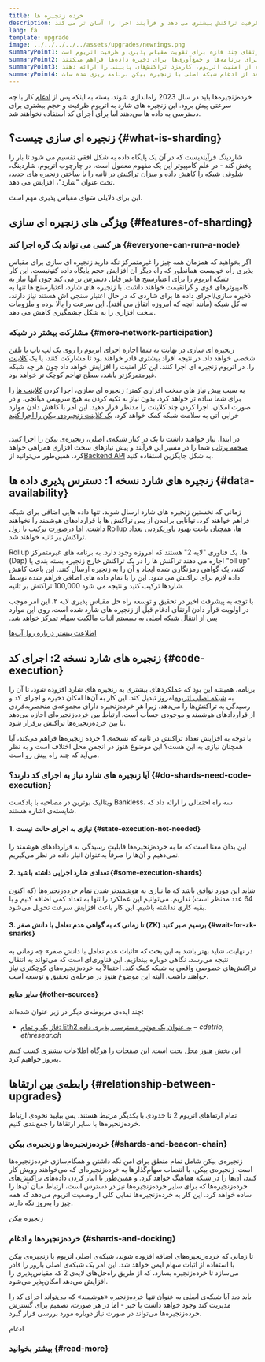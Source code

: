 ```yaml
---
title: خرده زنجیره ها
description: با زنجیره های شارد آشنا شوید - قسمت هایی از شبکه که به اتریوم ظرفیت تراکنش بیشتری می‌ دهد و فرآیند اجرا را آسان تر می‌ کند.
lang: fa
template: upgrade
image: ../../../../../assets/upgrades/newrings.png
summaryPoint1: زنجیره ای سازی یک ارتقای چند فازه برای تقویت مقیاس پذیری و ظرفیت اتریوم است.
summaryPoint2: خرده‌زنجیره‌ها لایه‌های ذخیره‌سازی اضافی و ارزان‌تری را برای برنامه‌ها و جمع‌آوری‌ها برای ذخیره داده‌ها فراهم می‌کنند.
summaryPoint3: آن‌ها راه‌حل‌های لایه 2 را قادر می‌سازند تا ضمن استفاده از امنیت اتریوم، کارمزد تراکنش‌های پایینی را ارائه دهند.
summaryPoint4: این ارتقا برای بعد از ادغام شبکه اصلی با زنجیره بیکن برنامه ریزی شده سات.
---
```


<UpgradeStatus dateKey="page-upgrades-shards-date">
    خرده‌زنجیره‌ها باید در سال 2023 راه‌اندازی شوند، بسته به اینکه پس از <a href="/upgrades/merge/">ادغام</a> کار با چه سرعتی پیش برود. این زنجیره های شارد به اتریوم ظرفیت و حجم بیشتری برای دسترسی به داده ها می‌دهند اما برای اجرای کد استفاده نخواهند شد.
</UpgradeStatus>

## زنجیره ای سازی چیست؟ {#what-is-sharding}

شاردینگ فرآیندیست که در آن یک پایگاه داده به شکل افقی تقسیم می‌ شود تا بار را پخش کند - در علم کامپیوتر این یک مفهوم معمول است. در چارچوب اتریوم، شاردینگ، شلوغی شبکه را کاهش داده و میزان تراکنش در ثانیه را با ساختن زنجیره های جدید، تحت عنوان "شارد"، افزایش می‌ دهد.

این برای دلایلی سَوای مقیاس پذیری مهم است.

## ویژگی های زنجیره ای سازی {#features-of-sharding}

### هر کسی می‌ تواند یک گره اجرا کند {#everyone-can-run-a-node}

اگر بخواهید که همزمان همه چیز را غیرمتمرکز نگه دارید زنجیره ای سازی برای مقیاس پذیری راه خوبیست همانطور که راه دیگر آن افزایش حجم پایگاه داده کنونیست. این کار شبکه اتریوم را برای اعتبارسنج ها غیر قابل دسترس تر می‌ کند چون آنها نیاز به کامپیوترهای قوی و گرانقیمت خواهند داشت. با زنجیره های شارد، اعتبارسنج ها تنها به ذخیره سازی/اجرای داده ها برای شاردی که در حال اعتبار سنجی اش هستند نیاز دارند، نه کل شبکه (مانند آنچه که امروزه اتفاق می افتد). این سرعت را بالا برده و ملزومات سخت افزاری را به شکل چشمگیری کاهش می‌ دهد.

### مشارکت بیشتر در شبکه {#more-network-participation}

زنجیره ای سازی در نهایت به شما اجازه اجرای اتریوم را روی یک لپ تاپ یا تلفن شخصی خواهد داد. در نتیجه افراد بیشتری قادر خواهند بود تا مشارکت کنند، یا یک [کلاینت](/developers/docs/nodes-and-clients/) را، در اتریوم زنجیره ای اجرا کنند. این کار امنیت را افزایش خواهد داد چون هر چه شبکه غیرمتمرکزتر باشد، سطح تهاجم کوچک تر خواهد بود.

به سبب پیش نیاز های سخت افزاری کمتر؛ زنجیره ای سازی، اجرا کردن [کلاینت ها](/developers/docs/nodes-and-clients/) را برای شما ساده تر خواهد کرد، بدون نیاز به تکیه کردن به هیچ سرویس میانجی. و در صورت امکان، اجرا کردن چند کلاینت را مدنظر قرار دهید. این امر با کاهش دادن موارد خرابی آتی به سلامت شبکه کمک خواهد کرد. [یک کلاینت زنجیره‌ی بیکن را اجرا کنید](/upgrades/get-involved/)

<br />

<InfoBanner isWarning>
  در ابتدا، نیاز خواهید داشت تا یک در کنار شبکه‌ی اصلی، زنجیره‌ی بیکن را اجرا کنید. <a href="https://launchpad.ethereum.org" target="_blank">صحفه پرتاب</a> شما را در مسیر این فرآیند و پیش نیازهای سخت افزاری همراهی خواهد کرد. همین‌طور می‌توانید از<a href="/developers/docs/apis/backend/#available-libraries">Backend API</a> به شکل جایگزین استفاده کنید.
</InfoBanner>

## زنجیره های شارد نسخه 1: دسترس پذیری داده ها {#data-availability}

زمانی که نخستین زنجیره های شارد ارسال شوند، تنها داده هایی اضافی برای شبکه فراهم خواهند کرد. توانایی برآمدن از پس تراکنش ها یا قراردادهای هوشمند را نخواهند داشت. اما درصورت ترکیب با رول Rollup ها، همچنان باعث بهبود باورنکردنی تعداد تراکنش بر ثانیه خواهند شد.

Rollup ها، یک فناوری "لایه 2" هستند که امروزه وجود دارد. به برنامه های غیرمتمرکز (Dap) اجازه می دهند تراکنش ها را در یک تراکنش خارج زنجیره بسته بندی یا "oll up" کنند، یک گواهی رمزنگاری شده ایجاد و آن را به زنجیره ارسال کنند. این باعث کاهش داده لازم برای تراکنش می‌ شود. این را با تمام داده های اضافی فراهم شده توسط شاردها ترکیب کنید و نتیجه می‌ شود 100,000 تراکنش بر ثانیه.

<InfoBanner isWarning={false}>
  با توجه به پیشرفت اخیر در تحقیق و توسعه راه حل مقیاس پذیری لایه ۲، این امر موجب در اولویت قرار دادن ارتقای ادغام قبل از زنجیره های شارد شده است. روی این موارد پس از انتقال شبکه اصلی به سیستم اثبات مالکیت سهام تمرکز خواهد شد.

[اطلاعت بیشتر درباره‌ رول‌آپ‌ها](/developers/docs/scaling/#rollups)
</InfoBanner>

## زنجیره های شارد نسخه 2: اجرای کد {#code-execution}

برنامه، همیشه این بود که عملکردهای بیشتری به زنجیره های شارد افزوده شود، تا آن را به [شبکه اصلی اتریوم](/glossary/#mainnet)امروز تبدیل کند. این کار به آن‌ها امکان ذخیره و اجرای کد و رسیدگی به تراکنش‌ها را می‌دهد، زیرا هر خرده‌زنجیره دارای مجموعه‌ی منحصربه‌فردی از قراردادهای هوشمند و موجودی حساب است. ارتباط بین خرده‌زنجیره‌ای اجازه می‌دهد تا بین خرده‌زنجیره‌ها تراکنش برقرار شود.

با توجه به افزایش تعداد تراکنش در ثانیه که نسخه‌ی 1 خرده زنجیره‌ها فراهم می‌کند، آیا همچنان نیازی به این هست؟ این موضوع هنوز در انجمن محل اختلاف است و به نظر می‌آید که چند راه پیش رو است.

### آیا زنجیره های شارد نیاز به اجرای کد دارند؟ {#do-shards-need-code-execution}

ویتالیک بوترین در مصاحبه با پادکست Bankless، سه راه احتمالی را ارائه داد که شایسته‌ی اشاره هستند.

<YouTube id="-R0j5AMUSzA" start="5841" />

#### 1. نیازی به اجرای حالت نیست {#state-execution-not-needed}

این بدان معنا است که ما به خرده‌زنجیره‌ها قابلیت رسیدگی به قراردادهای هوشمند را نمی‌دهیم و آن‌ها را صرفاً به‌عنوان انبار داده در نظر می‌گیریم.

#### 2. تعدادی شارد اجرایی داشته باشید {#some-execution-shards}

شاید این مورد توافق باشد که ما نیازی به هوشمندتر شدن تمام خرده‌زنجیره‌ها (که اکنون 64 عدد مدنظر است) نداریم. می‌توانیم این عملکرد را تنها به تعداد کمی اضافه کنیم و با بقیه کاری نداشته باشیم. این کار باعث افزایش سرعت تحویل می‌شود.

#### 3. تا زمانی که به گواهی عدم تعامل با دانش صفر (ZK) برسیم صبر کنید {#wait-for-zk-snarks}

در نهایت، شاید بهتر باشد به این بحث که «اثبات عدم تعامل با دانش صفر» چه زمانی به نتیجه می‌رسد، نگاهی دوباره بیندازیم. این فناوری‌ای است که می‌تواند به انتقال تراکنش‌‌های خصوصی واقعی به شبکه کمک کند. احتمالاً به خرده‌زنجیره‌های کوچکتری نیاز خواهند داشت، البته این موضوع هنوز در مرحله‌ی تحقیق و توسعه است.

#### ساير منابع {#other-sources}

چند ایده‌ی مربوطه‌ی دیگر در زیر عنوان شده‌اند:

- [فاز یک و تمام: Eth2 به عنوان یک موتور دسترسی پذیری داده](https://ethresear.ch/t/phase-one-and-done-eth2-as-a-data-availability-engine/5269/8) – _cdetrio, ethresear.ch_

این بخش هنوز محل بحث است. این صفحات را هرگاه اطلاعات بیشتری کسب کنیم به‌روز خواهیم کرد.

## رابطه‌ی بین ارتقاها {#relationship-between-upgrades}

تمام ارتقاهای اتریوم 2 تا حدودی با یکدیگر مرتبط هستند. پس بیایید نحوه‌ی ارتباط خرده‌زنجیره‌ها با سایر ارتقاها را جمع‌بندی کنیم.

### خرده‌زنجیره‌ها و زنجیره‌ی بیکن {#shards-and-beacon-chain}

زنجیره‌ی بیکن شامل تمام منطق برای امن نگه داشتن و همگام‌سازی خرده‌زنجیره‌ها است. زنجیره‌ی بیکن، با انتصاب سهام‌گذارها به خرده‌زنجیره‌ای که می‌خواهند رویش کار کنند، آن‌ها را در شبکه هماهنگ خواهد کرد. و همین‌طور با انبار کردن داده‌های تراکنش‌های خرده‌زنجیره‌ها که برای سایر خرده‌زنجیره‌ها نیز در دسترس است، ارتباط میان آن‌ها را ساده خواهد کرد. این کار به خرده‌زنجیره‌ها نمایی کلی از وضعیت اتریوم می‌دهد که همه چیز را به‌روز نگه دارند.

<ButtonLink to="/upgrades/beacon-chain/">
  زنجیره بیکن
</ButtonLink>

### خرده‌زنجیره‌ها و ادغام {#shards-and-docking}

تا زمانی که خرده‌زنجیره‌های اضافه افزوده شوند، شبکه‌ی اصلی اتریوم با زنجیره‌ی بیکن با استفاده از اثبات سهام ایمن خواهد شد. این امر یک شبکه‌ی اصلی بارور را قادر می‌‌سازد تا خرده‌زنجیره بسازد، که از طریق راه‌حل‌های لایه‌ی 2 که مقیاس‌پذیری را افزایش می‌دهد امکان‌پذیر می‌شود.

باید دید آیا شبکه‌ی اصلی به عنوان تنها خرده‌زنجیره «هوشمند» که می‌تواند اجرای کد را مدیریت کند وجود خواهد داشت یا خیر - اما در هر صورت، تصمیم برای گسترش خرده‌زنجیره‌ها می‌تواند در صورت نیاز دوباره مورد بررسی قرار گیرد.

<ButtonLink to="/upgrades/merge/">
  ادغام
</ButtonLink>

<Divider />

### بیشتر بخوانید {#read-more}

<ShardChainsList />
